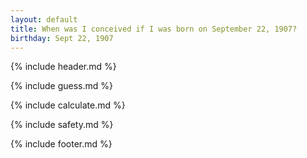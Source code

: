 ```yaml
---
layout: default
title: When was I conceived if I was born on September 22, 1907?
birthday: Sept 22, 1907
---
```


{% include header.md %}

{% include guess.md %}

{% include calculate.md %}

{% include safety.md %}

{% include footer.md %}




